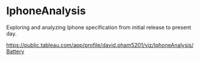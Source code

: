 # IphoneAnalysis

Exploring and analyzing Iphone specification from initial release to present day. 

https://public.tableau.com/app/profile/david.pham5201/viz/IphoneAnalysis/Battery
